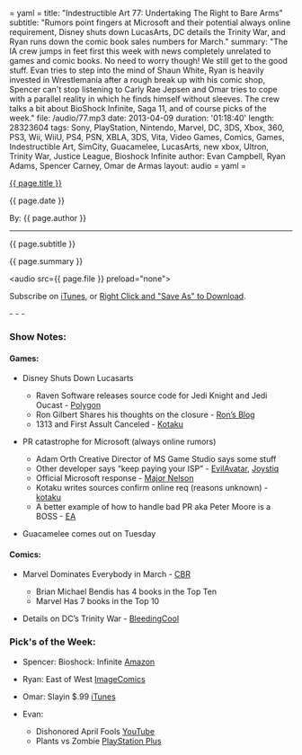 = yaml =
title: "Indestructible Art 77: Undertaking The Right to Bare Arms"
subtitle: "Rumors point fingers at Microsoft and their potential always online requirement, Disney shuts down LucasArts, DC details the Trinity War, and Ryan runs down the comic book sales numbers for March."
summary: "The IA crew jumps in feet first this week with news completely unrelated to games and comic books. No need to worry though! We still get to the good stuff. Evan tries to step into the mind of Shaun White, Ryan is heavily invested in Wrestlemania after a rough break up with his comic shop, Spencer can't stop listening to Carly Rae Jepsen and Omar tries to cope with a parallel reality in which he finds himself without sleeves. The crew talks a bit about BioShock Infinite, Saga 11, and of course picks of the week."
file: /audio/77.mp3
date: 2013-04-09
duration: '01:18:40'
length: 28323604
tags: Sony, PlayStation, Nintendo, Marvel, DC, 3DS, Xbox, 360, PS3, Wii, WiiU, PS4, PSN, XBLA, 3DS, Vita, Video Games, Comics, Games, Indestructible Art, SimCity, Guacamelee, LucasArts, new xbox, Ultron, Trinity War, Justice League, Bioshock Infinite
author: Evan Campbell, Ryan Adams, Spencer Carney, Omar de Armas
layout: audio
= yaml =

<a href="{{ page.url }}" class='postTitleLink'><p class='postTitle'>{{ page.title }}</p></a>
<p class='postPublished'>{{ page.date }}</p>
<p class='postAuthor'>By: {{ page.author }}</p>
<hr>
<p class='podcastSummary'>{{ page.subtitle }}</p>

<p class='podcastSummary'>{{ page.summary }}</p>

<audio src={{ page.file }} preload="none"></audio>
<p class='subLinks'>Subscribe on <a href='http://bit.ly/iapodcast'>iTunes</a>, or <a href={{ page.file }}>Right Click and "Save As" to Download</a>.</p>
- - -

### Show Notes:  ###
#### Games: ####
* Disney Shuts Down Lucasarts
    * Raven Software releases source code for Jedi Knight and Jedi Oucast - [Polygon](http://www.polygon.com/2013/4/4/4181560/raven-software-releases-source-code-for-jedi-knight-2-jedi-outcast)
    * Ron Gilbert Shares his thoughts on the closure - [Ron’s Blog](http://grumpygamer.com/4103820)
    * 1313 and First Assult Canceled - [Kotaku](http://kotaku.com/disney-shuts-down-lucasarts-468473749)

* PR catastrophe for Microsoft (always online rumors)
    * Adam Orth Creative Director of MS Game Studio says some stuff
    * Other developer says “keep paying your ISP” - [EvilAvatar](http://www.evilavatar.com/forums/showpost.php?p=2200505&postcount=46), [Joystiq](http://www.joystiq.com/2013/04/05/microsoft-studios-creative-director-dismisses-concerns-over-alw/)
    * Official Microsoft response - [Major Nelson](http://majornelson.com/2013/04/05/official-statement-on-what-was-said-yesterday/)
    * Kotaku writes sources confirm online req (reasons unknown) - [kotaku](http://kotaku.com/the-next-xbox-will-require-an-internet-connection-to-st-470062456)
    * A better example of how to handle bad PR aka Peter Moore is a BOSS - [EA](http://www.ea.com/news/we-can-do-better)

* Guacamelee comes out on Tuesday

#### Comics: ####
* Marvel Dominates Everybody in March - [CBR](http://www.comicbookresources.com/?page=article&id=44748)
    * Brian Michael Bendis has 4 books in the Top Ten
    * Marvel Has 7 books in the Top 10

* Details on DC’s Trinity War - [BleedingCool](http://www.bleedingcool.com/2013/04/07/trinity-war-to-be-a-six-issue-crossover-between-the-three-justice-league-titles/)

### Pick's of the Week: ###
* Spencer: Bioshock: Infinite [Amazon](http://www.amazon.com/gp/product/B009PJ9L8O/ref=as_li_ss_tl?ie=UTF8&camp=1789&creative=390957&creativeASIN=B009PJ9L8O&linkCode=as2&tag=indestart-20)

* Ryan: East of West [ImageComics](http://www.imagecomics.com/comics/5420/East-of-West-1)

* Omar: Slayin $.99 [iTunes](https://itunes.apple.com/us/app/nimble-quest/id583638819?mt=8)

* Evan:
    * Dishonored April Fools [YouTube](http://www.youtube.com/watch?v=ZYKmN0w3Kfg)
    * Plants vs Zombie [PlayStation Plus](http://blog.us.playstation.com/2013/02/25/playstation-plus-plants-vs-zombies-free-for-members/)